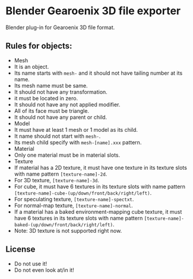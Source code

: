 # Blender Gearoenix 3D file exporter
Blender plug-in for Gearoenix 3D file format.

## Rules for objects:
- Mesh
 - It is an object.
 - Its name starts with `mesh-` and it should not have tailing number at its
   name.
 - Its mesh name must be same.
 - It should not have any transformation.
 - it must be located in zero.
 - It should not have any not applied modifier.
 - All of its face must be triangle.
 - It should not have any parent or child.
- Model
 - It must have at least 1 mesh or 1 model as its child.
 - It name should not start with `mesh-`.
 - Its mesh child specify with `mesh-[name].xxx` pattern.
- Material
 - Only one material must be in material slots.
- Texture
 - If material has a 2D texture, it must have one texture in its texture slots
   with name pattern `[texture-name]-2d`.
 - For 3D texture, `[texture-name]-3d`.
 - For cube, it must have 6 textures in its texture slots
   with name pattern `[texture-name]-cube-(up/down/front/back/right/left)`.
 - For speculating texture, `[texture-name]-spectxt`.
 - For normal-map texture, `[texture-name]-normal`.
 - If a material has a baked environment-mapping cube texture, it must have 6
   textures in its texture slots with name pattern
   `[texture-name]-baked-(up/down/front/back/right/left)`.
 - Note: 3D texture is not supported right now.

## License
- Do not use it!
- Do not even look at/in it!
